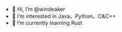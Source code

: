 - 👋 Hi, I’m @windeaker
- 👀 I’m interested in Java，Python，C&C++
- 🌱 I’m currently learning Rust

<!---
windeaker/windeaker is a ✨ special ✨ repository because its `README.md` (this file) appears on your GitHub profile.
You can click the Preview link to take a look at your changes.
--->
